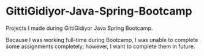 # GittiGidiyor-Java-Spring-Bootcamp
Projects I made during GittiGidiyor Java Spring Bootcamp.

Because I was working full-time during Bootcamp, I was unable to complete some assignments completely; however, I want to complete them in future.
